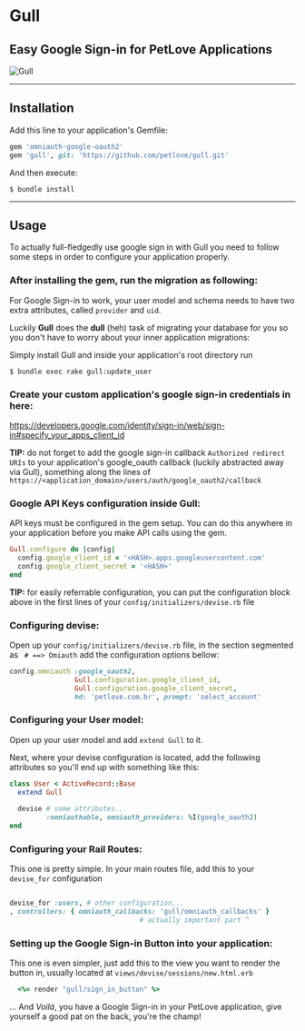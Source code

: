 # Gull
## Easy Google Sign-in for PetLove Applications

![Gull](https://www.iconshock.com/image/Stroke/Animals/gull)

_________

## Installation

Add this line to your application's Gemfile:

```ruby
gem 'omniauth-google-oauth2'
gem 'gull', git: 'https://github.com/petlove/gull.git'
```

And then execute:

    $ bundle install
_________

## Usage

To actually full-fledgedly use google sign in with Gull you need to follow some steps in order to configure your application properly.

### After installing the gem, run the migration as following:
For Google Sign-in to work, your user model and schema needs to have two extra attributes, called `provider` and `uid`.

Luckily **Gull** does the **dull** (heh) task of migrating your database for you so you don't have to worry about your inner application migrations: 

Simply install Gull and inside your application's root directory run

    $ bundle exec rake gull:update_user

### Create your custom application's google sign-in credentials in here: 
https://developers.google.com/identity/sign-in/web/sign-in#specify_your_apps_client_id 

**TIP:** do not forget to add the google sign-in callback `Authorized redirect URIs` to your application's google_oauth callback (luckily abstracted away via Gull), something along the lines of `https://<application_domain>/users/auth/google_oauth2/callback` 

### Google API Keys configuration inside Gull: 

API keys must be configured in the gem setup. You can do this anywhere in your application before you make API calls using the gem.

```ruby
Gull.configure do |config|
  config.google_client_id = '<HASH>.apps.googleusercontent.com'
  config.google_client_secret = '<HASH>'
end
```
**TIP:** for easily referrable configuration, you can put the configuration block above in the first lines of your `config/initializers/devise.rb` file

### Configuring devise:

Open up your `config/initializers/devise.rb` file, in the section segmented as ` # ==> Omiauth` add the configuration options bellow:

```ruby
config.omniauth :google_oauth2, 
                Gull.configuration.google_client_id, 
                Gull.configuration.google_client_secret,
                hd: 'petlove.com.br', prompt: 'select_account'
```

### Configuring your User model: 

Open up your user model and add `extend Gull` to it.

Next, where your devise configuration is located, add the following attributes so you'll end up with something like this: 
```ruby
class User < ActiveRecord::Base
  extend Gull
  
  devise # some attributes...
         :omniauthable, omniauth_providers: %I(google_oauth2)
end
```

### Configuring your Rail Routes: 

This one is pretty simple. In your main routes file, add this to your `devise_for` configuration

```ruby

devise_for :users, # other configuration... 
, controllers: { omniauth_callbacks: 'gull/omniauth_callbacks' }
                                # actually important part ^
```

### Setting up the Google Sign-in Button into your application: 

This one is even simpler, just add this to the view you want to render the button in, usually located at `views/devise/sessions/new.html.erb`

```ruby
  <%= render "gull/sign_in_button" %>
```

... And *Voilá*, you have a Google Sign-in in your PetLove application, give yourself a good pat on the back, you're the champ! 